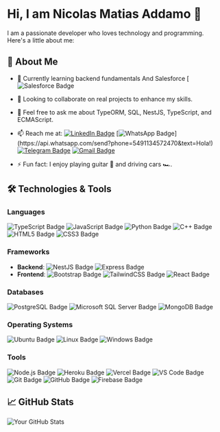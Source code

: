 # Hi, I am Nicolas Matias Addamo 👋

I am a passionate developer who loves technology and programming. Here's a little about me:

## 🚀 About Me

- 🌱 Currently learning backend fundamentals And Salesforce [![Salesforce Badge]([https://img.shields.io/badge/Salesforce-00A1E0?style=for-the-badge&logo=Salesforce&logoColor=white](https://img.shields.io/badge/Salesforce-blue?logo=salesforce))
- 👯 Looking to collaborate on real projects to enhance my skills.
- 💬 Feel free to ask me about TypeORM, SQL, NestJS, TypeScript, and ECMAScript.
- 📫 Reach me at:
  [![LinkedIn Badge](https://img.shields.io/badge/-LinkedIn-blue?style=flat-square&logo=Linkedin&logoColor=white&link=https://www.linkedin.com/in/nicolasaddamo1/)](https://www.linkedin.com/in/nicolasaddamo1/)
  [![WhatsApp Badge](https://img.shields.io/badge/-WhatsApp-4CA143?style=flat-square&labelColor=4CA143&logo=whatsapp&logoColor=white&link=https://api.whatsapp.com/send?phone=5491134572470&text=Hola!)](https://api.whatsapp.com/send?phone=5491134572470&text=Hola!)
  [![Telegram Badge](https://img.shields.io/badge/-Telegram-1ca0f1?style=flat-square&labelColor=1ca0f1&logo=telegram&logoColor=white&link=https://t.me/Nicolasmatias)](https://t.me/Nicolasmatias)
  [![Gmail Badge](https://img.shields.io/badge/-Gmail-c14438?style=flat-square&logo=Gmail&logoColor=white&link=mailto:nicolasaddamo1@gmail.com)](mailto:nicolasaddamo1@gmail.com)
  
- ⚡ Fun fact: I enjoy playing guitar 🎸 and driving cars 🏎️.

## 🛠️ Technologies & Tools

### Languages
![TypeScript Badge](https://shields.io/badge/TypeScript-3178C6?logo=TypeScript&logoColor=FFF&style=flat-square)
![JavaScript Badge](https://shields.io/badge/JavaScript-F7DF1E?logo=JavaScript&logoColor=000&style=flat-square)
![Python Badge](https://img.shields.io/badge/Python-3776AB?style=flat-square&logo=python&logoColor=white)
![C++ Badge](https://img.shields.io/badge/C++-00599C?style=flat-square&logo=cplusplus&logoColor=white)
![HTML5 Badge](https://img.shields.io/badge/HTML5-E34F26?style=flat-square&logo=html5&logoColor=white)
![CSS3 Badge](https://img.shields.io/badge/CSS3-1572B6?style=flat-square&logo=css3&logoColor=white)

### Frameworks
- **Backend**:
  ![NestJS Badge](https://img.shields.io/badge/NestJS-E0234E?style=flat-square&logo=nestjs&logoColor=white)
  ![Express Badge](https://img.shields.io/badge/Express-000000?style=flat-square&logo=express&logoColor=white)
- **Frontend**:
  ![Bootstrap Badge](https://img.shields.io/badge/Bootstrap-7952B3?style=flat-square&logo=bootstrap&logoColor=white)
  ![TailwindCSS Badge](https://img.shields.io/badge/TailwindCSS-38B2AC?style=flat-square&logo=tailwindcss&logoColor=white)
  ![React Badge](https://img.shields.io/badge/React-61DAFB?style=flat-square&logo=react&logoColor=black)

### Databases
![PostgreSQL Badge](https://img.shields.io/badge/PostgreSQL-4169E1?style=flat-square&logo=postgresql&logoColor=white)
![Microsoft SQL Server Badge](https://img.shields.io/badge/SQL%20Server-CC2927?style=flat-square&logo=microsoftsqlserver&logoColor=white)
![MongoDB Badge](https://img.shields.io/badge/MongoDB-47A248?style=flat-square&logo=mongodb&logoColor=white)

### Operating Systems
![Ubuntu Badge](https://img.shields.io/badge/Ubuntu-E95420?style=flat-square&logo=ubuntu&logoColor=white)
![Linux Badge](https://img.shields.io/badge/Linux-FCC624?style=flat-square&logo=linux&logoColor=black)
![Windows Badge](https://img.shields.io/badge/Windows-0078D6?style=flat-square&logo=windows&logoColor=white)

### Tools
![Node.js Badge](https://img.shields.io/badge/Node.js-43853D?style=flat-square&logo=node.js&logoColor=white)
![Heroku Badge](https://img.shields.io/badge/Heroku-430098?style=flat-square&logo=heroku&logoColor=white)
![Vercel Badge](https://img.shields.io/badge/Vercel-000000?style=flat-square&logo=vercel&logoColor=white)
![VS Code Badge](https://img.shields.io/badge/VS%20Code-007ACC?style=flat-square&logo=visual-studio-code&logoColor=white)
![Git Badge](https://img.shields.io/badge/Git-F05032?style=flat-square&logo=git&logoColor=white)
![GitHub Badge](https://img.shields.io/badge/GitHub-181717?style=flat-square&logo=github&logoColor=white)
![Firebase Badge](https://img.shields.io/badge/Firebase-FFCA28?style=flat-square&logo=firebase&logoColor=white)

## 📈 GitHub Stats

![Your GitHub Stats](https://github-readme-stats.vercel.app/api?username=nicolasaddamo1&show_icons=true&theme=radical)
